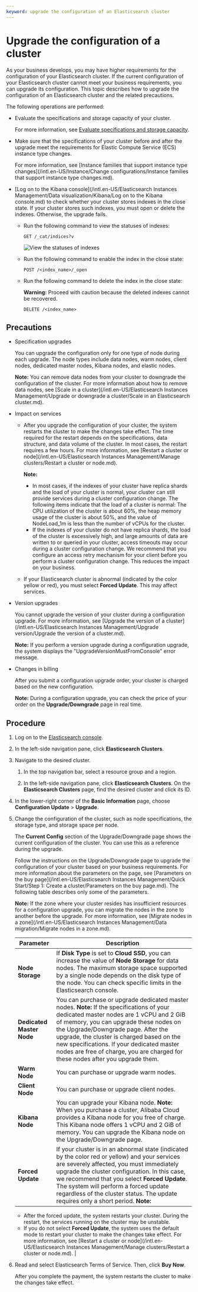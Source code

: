 ```yaml
---
keyword: upgrade the configuration of an Elasticsearch cluster
---
```


# Upgrade the configuration of a cluster

As your business develops, you may have higher requirements for the configuration of your Elasticsearch cluster. If the current configuration of your Elasticsearch cluster cannot meet your business requirements, you can upgrade its configuration. This topic describes how to upgrade the configuration of an Elasticsearch cluster and the related precautions.

The following operations are performed:

-   Evaluate the specifications and storage capacity of your cluster.

    For more information, see [Evaluate specifications and storage capacity]().

-   Make sure that the specifications of your cluster before and after the upgrade meet the requirements for Elastic Compute Service \(ECS\) instance type changes.

    For more information, see [Instance families that support instance type changes](/intl.en-US/Instance/Change configurations/Instance families that support instance type changes.md).

-   [Log on to the Kibana console](/intl.en-US/Elasticsearch Instances Management/Data visualization/Kibana/Log on to the Kibana console.md) to check whether your cluster stores indexes in the close state. If your cluster stores such indexes, you must open or delete the indexes. Otherwise, the upgrade fails.
    -   Run the following command to view the statuses of indexes:

        ```
        GET /_cat/indices?v
        ```

        ![View the statuses of indexes](https://static-aliyun-doc.oss-accelerate.aliyuncs.com/assets/img/en-US/5135141261/p244657.png)

    -   Run the following command to enable the index in the close state:

        ```
        POST /<index_name>/_open
        ```

    -   Run the following command to delete the index in the close state:

        **Warning:** Proceed with caution because the deleted indexes cannot be recovered.

        ```
        DELETE /<index_name>
        ```


## Precautions

-   Specification upgrades

    You can upgrade the configuration only for one type of node during each upgrade. The node types include data nodes, warm nodes, client nodes, dedicated master nodes, Kibana nodes, and elastic nodes.

    **Note:** You can remove data nodes from your cluster to downgrade the configuration of the cluster. For more information about how to remove data nodes, see [Scale in a cluster](/intl.en-US/Elasticsearch Instances Management/Upgrade or downgrade a cluster/Scale in an Elasticsearch cluster.md).

-   Impact on services
    -   After you upgrade the configuration of your cluster, the system restarts the cluster to make the changes take effect. The time required for the restart depends on the specifications, data structure, and data volume of the cluster. In most cases, the restart requires a few hours. For more information, see [Restart a cluster or node](/intl.en-US/Elasticsearch Instances Management/Manage clusters/Restart a cluster or node.md).

        **Note:**

        -   In most cases, if the indexes of your cluster have replica shards and the load of your cluster is normal, your cluster can still provide services during a cluster configuration change. The following items indicate that the load of a cluster is normal: The CPU utilization of the cluster is about 60%, the heap memory usage of the cluster is about 50%, and the value of NodeLoad\_1m is less than the number of vCPUs for the cluster.
        -   If the indexes of your cluster do not have replica shards, the load of the cluster is excessively high, and large amounts of data are written to or queried in your cluster, access timeouts may occur during a cluster configuration change. We recommend that you configure an access retry mechanism for your client before you perform a cluster configuration change. This reduces the impact on your business.
    -   If your Elasticsearch cluster is abnormal \(indicated by the color yellow or red\), you must select **Forced Update**. This may affect services.
-   Version upgrades

    You cannot upgrade the version of your cluster during a configuration upgrade. For more information, see [Upgrade the version of a cluster](/intl.en-US/Elasticsearch Instances Management/Upgrade version/Upgrade the version of a cluster.md).

    **Note:** If you perform a version upgrade during a configuration upgrade, the system displays the "UpgradeVersionMustFromConsole" error message.

-   Changes in billing

    After you submit a configuration upgrade order, your cluster is charged based on the new configuration.

    **Note:** During a configuration upgrade, you can check the price of your order on the **Upgrade/Downgrade** page in real time.


## Procedure

1.  Log on to the [Elasticsearch console](https://elasticsearch.console.aliyun.com/#/home).

2.  In the left-side navigation pane, click **Elasticsearch Clusters**.

3.  Navigate to the desired cluster.

    1.  In the top navigation bar, select a resource group and a region.

    2.  In the left-side navigation pane, click **Elasticsearch Clusters**. On the **Elasticsearch Clusters** page, find the desired cluster and click its ID.

4.  In the lower-right corner of the **Basic Information** page, choose **Configuration Update** \> **Upgrade**.

5.  Change the configuration of the cluster, such as node specifications, the storage type, and storage space per node.

    The **Current Config** section of the Upgrade/Downgrade page shows the current configuration of the cluster. You can use this as a reference during the upgrade.

    Follow the instructions on the Upgrade/Downgrade page to upgrade the configuration of your cluster based on your business requirements. For more information about the parameters on the page, see [Parameters on the buy page](/intl.en-US/Elasticsearch Instances Management/Quick Start/Step 1: Create a cluster/Parameters on the buy page.md). The following table describes only some of the parameters.

    **Note:** If the zone where your cluster resides has insufficient resources for a configuration upgrade, you can migrate the nodes in the zone to another before the upgrade. For more information, see [Migrate nodes in a zone](/intl.en-US/Elasticsearch Instances Management/Data migration/Migrate nodes in a zone.md).

    |Parameter|Description|
    |---------|-----------|
    |**Node Storage**|If **Disk Type** is set to **Cloud SSD**, you can increase the value of **Node Storage** for data nodes. The maximum storage space supported by a single node depends on the disk type of the node. You can check specific limits in the Elasticsearch console.|
    |**Dedicated Master Node**|You can purchase or upgrade dedicated master nodes. **Note:** If the specifications of your dedicated master nodes are 1 vCPU and 2 GiB of memory, you can upgrade these nodes on the Upgrade/Downgrade page. After the upgrade, the cluster is charged based on the new specifications. If your dedicated master nodes are free of charge, you are charged for these nodes after you upgrade them. |
    |**Warm Node**|You can purchase or upgrade warm nodes.|
    |**Client Node**|You can purchase or upgrade client nodes.|
    |**Kibana Node**|You can upgrade your Kibana node. **Note:** When you purchase a cluster, Alibaba Cloud provides a Kibana node for you free of charge. This Kibana node offers 1 vCPU and 2 GiB of memory. You can upgrade the Kibana node on the Upgrade/Downgrade page. |
    |**Forced Update**|If your cluster is in an abnormal state \(indicated by the color red or yellow\) and your services are severely affected, you must immediately upgrade the cluster configuration. In this case, we recommend that you select **Forced Update**. The system will perform a forced update regardless of the cluster status. The update requires only a short period. **Note:**

    -   After the forced update, the system restarts your cluster. During the restart, the services running on the cluster may be unstable.
    -   If you do not select **Forced Update**, the system uses the default mode to restart your cluster to make the changes take effect. For more information, see [Restart a cluster or node](/intl.en-US/Elasticsearch Instances Management/Manage clusters/Restart a cluster or node.md). |

6.  Read and select Elasticsearch Terms of Service. Then, click **Buy Now**.

    After you complete the payment, the system restarts the cluster to make the changes take effect.


